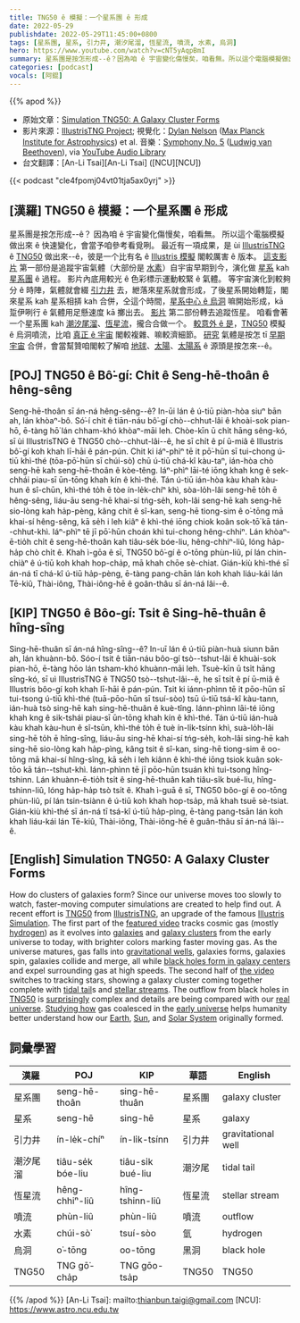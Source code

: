 ```yaml
---
title: TNG50 ê 模擬：一个星系團 ê 形成
date: 2022-05-29
publishdate: 2022-05-29T11:45:00+0800
tags: [星系團, 星系, 引力井, 潮汐尾溜, 恆星流, 噴流, 水素, 烏洞]
hero: https://www.youtube.com/watch?v=cNT5yAqpBmI
summary: 星系團是按怎形成--ê？因為咱 ê 宇宙變化傷慢矣，咱看無。所以這个電腦模擬做出來 ê 快速變化，會當予咱參考看覓咧。
categories: [podcast]
vocals: [阿錕]
---
```


{{% apod %}}

- 原始文章：[Simulation TNG50: A Galaxy Cluster Forms](https://apod.nasa.gov/apod/ap220529.html)
- 影片來源：[IllustrisTNG Project](http://www.tng-project.org/people/); 視覺化：[Dylan Nelson](https://www.ita.uni-heidelberg.de/~dnelson/) ([Max Planck Institute for Astrophysics](https://www.mpa-garching.mpg.de/)) et al.
音樂：[Symphony No. 5](https://en.wikipedia.org/wiki/Symphony_No._5_(Beethoven)) ([Ludwig van Beethoven](https://en.wikipedia.org/wiki/Ludwig_van_Beethoven)), via [YouTube Audio Library](https://www.youtube.com/audiolibrary/)
- 台文翻譯：[An-Li Tsai][An-Li Tsai] ([NCU][NCU])

{{< podcast "cle4fpomj04vt01tja5ax0yrj" >}}

## [漢羅] TNG50 ê 模擬：一个星系團 ê 形成
星系團是按怎形成--ê？
因為咱 ê 宇宙變化傷慢矣，咱看無。
所以這个電腦模擬做出來 ê 快速變化，會當予咱參考看覓咧。
最近有一項成果，是 ùi [IllustrisTNG][IllustrisTNG] ê [TNG50][TNG50 1] 做出來--ê，彼是一个比有名 ê [Illustris 模擬][Illustris Simulation] 閣較厲害 ê 版本。
[這支影片][featured video] 第一部份是追蹤宇宙氣體（大部份是 [水素][hydrogen]）自宇宙早期到今，演化做 [星系][galaxies] kah [星系團][galaxy clusters] ê 過程。
影片內底用較光 ê 色彩標示運動較緊 ê 氣體。
等宇宙演化到較夠分 ê 時陣，氣體就會綴 [引力井][gravitational wells] 去，紲落來星系就會形成，了後星系開始轉踅，閣來星系 kah 星系相挵 kah 合併，仝這个時間，[星系中心 ê 烏洞][black holes form in galaxy centers] 嘛開始形成，kā 踅伊咧行 ê 氣體用足懸速度 kā 擲出去。
[影片][the video] 第二部份轉去追蹤恆星。
咱看會著一个星系團 kah [潮汐尾溜][tidal tail]、[恆星流][stellar streams]，攏合合做一个。
[較意外 ê 是][surprisingly]，[TNG50][TNG50 2] 模擬 ê 烏洞噴流，比咱 [真正 ê 宇宙][real universe t] 閣較複雜、嘛較濟細節。
[研究][Studying how] 氣體是按怎 tī [早期宇宙][early universe] 合併，會當幫贊咱閣較了解咱 [地球][Earth]、[太陽][Sun]、[太陽系][Solar System] ê 源頭是按怎來--ê。

## [POJ] TNG50 ê Bô͘-gí: Chi̍t ê Seng-hē-thoân ê hêng-sêng
Seng-hē-thoân sī án-ná hêng-sêng--ê?
In-ūi lán ê ú-tiū piàn-hòa siuⁿ bān ah, lán khòaⁿ-bô.
Só͘-í chit ê tiān-náu bô͘-gí chò--chhut-lâi ê khoài-sok pian-hō, ē-tàng hō͘ lán chham-khó khòaⁿ-māi leh.
Chòe-kīn ū chi̍t hāng sêng-kó, sī ùi IllustrisTNG ê TNG50 chò--chhut-lâi--ê, he sī chi̍t ê pí ū-miâ ê Illustris bô͘-gí koh khah lī-hāi ê pán-pún.
Chit ki iáⁿ-phìⁿ tē it pō͘-hūn sī tui-chong ú-tiū khì-thé (tōa-pō͘-hūn sī chúi-sò͘) chū ú-tiū chá-kî kàu-taⁿ, ián-hòa chò seng-hē kah seng-hē-thoân ê kòe-têng.
Iáⁿ-phìⁿ lāi-té iōng khah kng ê sek-chhái piau-sī ūn-tōng khah kín ê khì-thé.
Tán ú-tiū ián-hòa kàu khah kàu-hun ê sî-chūn, khì-thé to̍h ē tòe ín-le̍k-chíⁿ khì, sòa-lo̍h-lâi seng-hē to̍h ē hêng-sêng, liáu-āu seng-hē khai-sí tńg-se̍h, koh-lâi seng-hē kah seng-hē sio-lòng kah ha̍p-pèng, kâng chit ê sî-kan, seng-hē tiong-sim ê o͘-tōng mā khai-sí hêng-sêng, kā se̍h i leh kiâⁿ ê khì-thé iōng chiok koân sok-tō͘ kā tán--chhut-khì.
Iáⁿ-phìⁿ tē jī pō͘-hūn choán khì tui-chong hêng-chhiⁿ.
Lán khòaⁿ-ē-tio̍h chi̍t ê seng-hē-thoân kah tiâu-se̍k bóe-liu, hêng-chhiⁿ-liû, lóng ha̍p-ha̍p chò chi̍t ê.
Khah ì-gōa ê sī, TNG50 bô͘-gí ê o͘-tōng phùn-liû, pí lán chin-chiàⁿ ê ú-tiū koh khah hop-cha̍p, mā khah chōe sè-chiat.
Gián-kiù khì-thé sī án-ná tī chá-kî ú-tiū ha̍p-pèng, ē-tàng pang-chān lán koh khah liáu-kái lán Tē-kiû, Thài-iông, Thài-iông-hē ê goân-thâu sī án-ná lâi--ê.

## [KIP] TNG50 ê Bôo-gí: Tsi̍t ê Sing-hē-thuân ê hîng-sîng
Sing-hē-thuân sī án-ná hîng-sîng--ê?
In-uī lán ê ú-tiū piàn-huà siunn bān ah, lán khuànn-bô.
Sóo-í tsit ê tiān-náu bôo-gí tsò--tshut-lâi ê khuài-sok pian-hō, ē-tàng hōo lán tsham-khó khuànn-māi leh.
Tsuè-kīn ū tsi̍t hāng sîng-kó, sī uì IllustrisTNG ê TNG50 tsò--tshut-lâi--ê, he sī tsi̍t ê pí ū-miâ ê Illustris bôo-gí koh khah lī-hāi ê pán-pún.
Tsit ki iánn-phìnn tē it pōo-hūn sī tui-tsong ú-tiū khì-thé (tuā-pōo-hūn sī tsuí-sòo) tsū ú-tiū tsá-kî kàu-tann, ián-huà tsò sing-hē kah sing-hē-thuân ê kuè-tîng.
Iánn-phìnn lāi-té iōng khah kng ê sik-tshái piau-sī ūn-tōng khah kín ê khì-thé.
Tán ú-tiū ián-huà kàu khah kàu-hun ê sî-tsūn, khì-thé to̍h ē tuè ín-li̍k-tsínn khì, suà-lo̍h-lâi sing-hē to̍h ē hîng-sîng, liáu-āu sing-hē khai-sí tńg-se̍h, koh-lâi sing-hē kah sing-hē sio-lòng kah ha̍p-pìng, kâng tsit ê sî-kan, sing-hē tiong-sim ê oo-tōng mā khai-sí hîng-sîng, kā se̍h i leh kiânn ê khì-thé iōng tsiok kuân sok-tōo kā tán--tshut-khì.
Iánn-phìnn tē jī pōo-hūn tsuán khì tui-tsong hîng-tshinn.
Lán khuànn-ē-tio̍h tsi̍t ê sing-hē-thuân kah tiâu-si̍k bué-liu, hîng-tshinn-liû, lóng ha̍p-ha̍p tsò tsi̍t ê.
Khah ì-guā ê sī, TNG50 bôo-gí ê oo-tōng phùn-liû, pí lán tsin-tsiànn ê ú-tiū koh khah hop-tsa̍p, mā khah tsuē sè-tsiat.
Gián-kiù khì-thé sī án-ná tī tsá-kî ú-tiū ha̍p-pìng, ē-tàng pang-tsān lán koh khah liáu-kái lán Tē-kiû, Thài-iông, Thài-iông-hē ê guân-thâu sī án-ná lâi--ê.

## [English] Simulation TNG50: A Galaxy Cluster Forms
How do clusters of galaxies form?
Since our universe moves too slowly to watch, faster-moving computer simulations are created to help find out.
A recent effort is [TNG50][TNG50 1] from [IllustrisTNG][IllustrisTNG], an upgrade of the famous [Illustris Simulation][Illustris Simulation].
The first part of the [featured video][featured video] tracks cosmic gas (mostly [hydrogen][hydrogen]) as it evolves into [galaxies][galaxies] and [galaxy clusters][galaxy clusters] from the early universe to today, with brighter colors marking faster moving gas.
As the universe matures, gas falls into [gravitational wells][gravitational wells], galaxies forms, galaxies spin, galaxies collide and merge, all while [black holes form in galaxy centers][black holes form in galaxy centers] and expel surrounding gas at high speeds.
The second half of [the video][the video] switches to tracking stars, showing a galaxy cluster coming together complete with [tidal tail][tidal tail]s and [stellar streams][stellar streams].
The outflow from black holes in [TNG50][TNG50 2] is [surprisingly][surprisingly] complex and details are being compared with our [real universe][real universe e].
[Studying how][Studying how] gas coalesced in the [early universe][early universe] helps humanity better understand how our [Earth][Earth], [Sun][Sun], and [Solar System][Solar System] originally formed.

## 詞彙學習

|漢羅|POJ|KIP|華語|English|
|-|-|-|-|-|
|星系團|seng-hē-thoân|sing-hē-thuân|星系團|galaxy cluster|
|星系|seng-hē|sing-hē|星系|galaxy|
|引力井|ín-le̍k-chíⁿ|ín-li̍k-tsínn|引力井|gravitational well|
|潮汐尾溜|tiâu-se̍k bóe-liu|tiâu-si̍k bué-liu|潮汐尾|tidal tail|
|恆星流|hêng-chhiⁿ-liû|hîng-tshinn-liû|恆星流|stellar stream|
|噴流|phùn-liû|phùn-liû|噴流|outflow|
|水素|chúi-sò͘|tsuí-sòo|氫|hydrogen|
|烏洞|o͘-tōng|oo-tōng|黑洞|black hole|
|TNG50|TNG gō͘-cha̍p|TNG gōo-tsa̍p|TNG50|TNG50|

{{% /apod %}}
[An-Li Tsai]: mailto:thianbun.taigi@gmail.com
[NCU]: https://www.astro.ncu.edu.tw

[copyright]: https://apod.nasa.gov/apod/fap/lib/about_apod.html#srapply

[TNG50 1]:https://www.tng-project.org/about/
[IllustrisTNG]:https://www.tng-project.org/
[Illustris Simulation]:https://www.illustris-project.org/
[featured video]:https://www.tng-project.org/media/
[hydrogen]:https://periodic.lanl.gov/1.shtml
[galaxies]:https://apod.nasa.gov/apod/ap181009.html
[galaxy clusters]:https://en.wikipedia.org/wiki/Galaxy_cluster
[gravitational wells]:https://en.wikipedia.org/wiki/Gravity_well
[black holes form in galaxy centers]:https://apod.nasa.gov/apod/ap991017.html
[the video]:https://www.tng-project.org/media/
[tidal tail]:https://apod.nasa.gov/apod/ap100926.html
[stellar streams]:https://apod.nasa.gov/apod/ap140117.html
[TNG50 2]:https://arxiv.org/abs/1902.05553
[surprisingly]:https://image.shutterstock.com/image-photo/funny-british-kitten-looks-surprise-260nw-1221814405.jpg
[real universe e]:https://apod.nasa.gov/apod/ap210802.html
[real universe t]:https://apod.tw/daily/20210802/
[Studying how]:https://ui.adsabs.harvard.edu/abs/2019MNRAS.490.3234N/abstract
[early universe]:https://jwst.nasa.gov/content/science/firstLight.html
[Earth]:https://solarsystem.nasa.gov/planets/earth/in-depth/
[Sun]:https://solarsystem.nasa.gov/solar-system/sun/in-depth/
[Solar System]:https://www.openspaceproject.com/solar-system-videos
